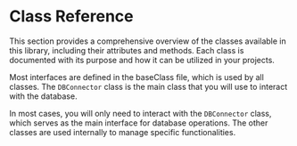 Class Reference
===============

This section provides a comprehensive overview of the classes available in this library, including their attributes and methods. Each class is documented with its purpose and how it can be utilized in your projects.

Most interfaces are defined in the baseClass file, which is used by all classes. The `DBConnector` class is the main class that you will use to interact with the database.

In most cases, you will only need to interact with the `DBConnector` class, which serves as the main interface for database operations. The other classes are used internally to manage specific functionalities.